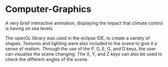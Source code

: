 # Computer-Graphics

A very brief interactive animation, displaying the impact that climate control is having on sea levels. 

The openGL library was used in the eclipse IDE, to create a variety of shapes. Textures and lighting were also included to the scene to give it a sense of realism. Through the use of the P, O, E, G, and D keys, the user can visualise the scene changing. The X, Y, and Z keys can also be used to check the different angles of the scene.
